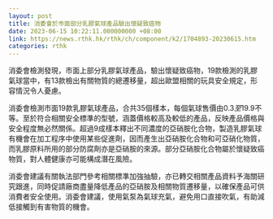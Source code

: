 ```yaml
---
layout: post
title: 消委會於巿面部分乳膠氣球產品驗出懷疑致癌物
date: 2023-06-15 10:22:11.000000000 +08:00
link: https://news.rthk.hk/rthk/ch/component/k2/1704893-20230615.htm
categories: rthk
---
```


消委會檢測發現，巿面上部分乳膠氣球產品，驗出懷疑致癌物，19款檢測的乳膠氣球當中，有13款檢出有關物質的總遷移量，超出歐盟相關的玩具安全規定，形容情況令人憂慮。

消委會檢測巿面19款乳膠氣球產品，合共35個樣本，每個氣球售價由$0.3至$19.9不等。至於符合相關安全標準的型號，涵蓋價格較高及較低的產品，反映產品價格與安全程度無必然關係。超過9成樣本釋出不同濃度的亞硝胺化合物，製造乳膠氣球有機會在加工程序中使用某些促進劑，因而產生出亞硝胺化合物和可亞硝化物質，而乳膠原料所用的部分防腐劑亦是亞硝胺的來源。部分亞硝胺化合物屬於懷疑致癌物質，對人體健康亦可能構成潛在風險。

消委會建議有關執法部門參考相關標準加強抽驗，亦已轉交相關產品資料予海關研究跟進，同時促請廠商盡量降低產品的亞硝胺及相關物質遷移量，以確保產品可供消費者安全使用。消委會建議，使用氣泵為氣球充氣，避免用口直接吹氣，有助減低接觸到有害物質的機會。
